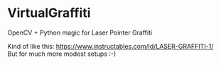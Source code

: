 # VirtualGraffiti
OpenCV + Python magic for Laser Pointer Graffiti

Kind of like this:
https://www.instructables.com/id/LASER-GRAFFITI-1/  
But for much more modest setups :-)
